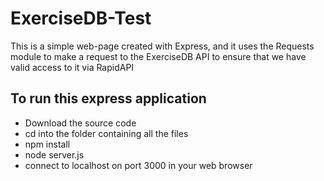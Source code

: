 # ExerciseDB-Test

This is a simple web-page created with Express, and it uses the Requests module to make a request to the ExerciseDB API to ensure that we have valid access to it via RapidAPI

## To run this express application
- Download the source code
- cd into the folder containing all the files
- npm install
- node server.js
- connect to localhost on port 3000 in your web browser
